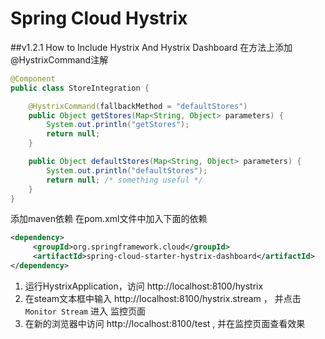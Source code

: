 # Spring Cloud Hystrix

##v1.2.1 How to Include Hystrix And Hystrix Dashboard
在方法上添加@HystrixCommand注解

```java
@Component
public class StoreIntegration {

    @HystrixCommand(fallbackMethod = "defaultStores")
    public Object getStores(Map<String, Object> parameters) {
        System.out.println("getStores");
        return null;
    }

    public Object defaultStores(Map<String, Object> parameters) {
        System.out.println("defaultStores");
        return null; /* something useful */
    }
}
```

添加maven依赖
在pom.xml文件中加入下面的依赖

```xml
<dependency>
     <groupId>org.springframework.cloud</groupId>
     <artifactId>spring-cloud-starter-hystrix-dashboard</artifactId>
</dependency>
```

1. 运行HystrixApplication，访问 http://localhost:8100/hystrix 
1. 在steam文本框中输入 http://localhost:8100/hystrix.stream ， 并点击 `Monitor Stream` 进入 监控页面
1. 在新的浏览器中访问 http://localhost:8100/test , 并在监控页面查看效果

